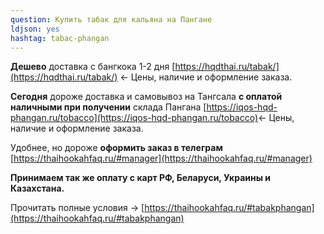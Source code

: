 ```yaml
---
question: Купить табак для кальяна на Пангане
ldjson: yes
hashtag: tabac-phangan
---
```


**Дешево** доставка с бангкока 1-2 дня [https://hqdthai.ru/tabak/](https://hqdthai.ru/tabak/) <- Цены, наличие и оформление заказа.

**Сегодня** дороже доставка и самовывоз на Тангсала **с оплатой наличными при получении** склада Пангана [https://iqos-hqd-phangan.ru/tobacco](https://iqos-hqd-phangan.ru/tobacco)<- Цены, наличие и оформление заказа.

Удобнее, но дороже **оформить заказ в телеграм** [https://thaihookahfaq.ru/#manager](https://thaihookahfaq.ru/#manager)

**Принимаем так же оплату с карт РФ, Беларуси, Украины и Казахстана.**

Прочитать полные условия -> [https://thaihookahfaq.ru/#tabakphangan](https://thaihookahfaq.ru/#tabakphangan)
